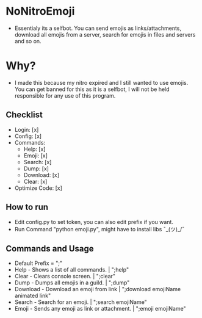 # NoNitroEmoji
- Essentialy its a selfbot. You can send emojis as links/attachments, download all emojis from a server, search for emojis in files and servers and so on.

# Why?
- I made this because my nitro expired and I still wanted to use emojis. You can get banned for this as it is a selfbot, I will not be held responsible for any use of this program.

## Checklist
- Login: [x]
- Config: [x]
- Commands:
    - Help: [x]
    - Emoji: [x]
    - Search: [x]
    - Dump: [x]
    - Download: [x]
    - Clear: [x]
- Optimize Code: [x]

## How to run
- Edit config.py to set token, you can also edit prefix if you want.
- Run Command "python emoji.py", might have to install libs ¯\_(ツ)_/¯

## Commands and Usage
- Default Prefix = ";"
- Help - Shows a list of all commands. | ";help"
- Clear - Clears console screen. | ";clear"
- Dump - Dumps all emojis in a guild. | ";dump"
- Download - Download an emoji from link | ";download emojiName animated link"
- Search - Search for an emoji. | ";search emojiName"
- Emoji - Sends any emoji as link or attachment. | ";emoji emojiName"
